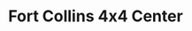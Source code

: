---
title: "Fort Collins 4x4 Center"
url: /fort-collins/fort-collins-4x4-center/
shop: car repair
---